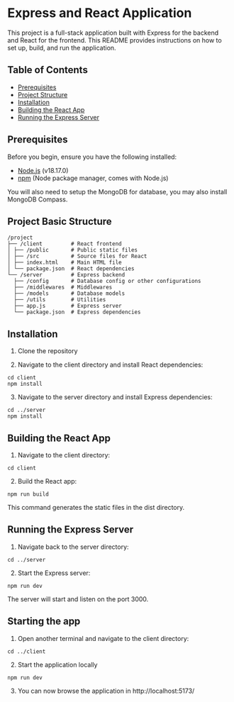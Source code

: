 # Express and React Application

This project is a full-stack application built with Express for the backend and React for the frontend. This README provides instructions on how to set up, build, and run the application.

## Table of Contents

- [Prerequisites](#prerequisites)
- [Project Structure](#project-structure)
- [Installation](#installation)
- [Building the React App](#building-the-react-app)
- [Running the Express Server](#running-the-express-server)

## Prerequisites

Before you begin, ensure you have the following installed:

- [Node.js](https://nodejs.org/) (v18.17.0)
- [npm](https://www.npmjs.com/) (Node package manager, comes with Node.js)

You will also need to setup the MongoDB for database, you may also install MongoDB Compass.

## Project Basic Structure
```
/project
├── /client         # React frontend
│ ├── /public       # Public static files
│ ├── /src          # Source files for React
│ ├── index.html    # Main HTML file
│ └── package.json  # React dependencies
└── /server         # Express backend
  ├── /config       # Database config or other configurations
  ├── /middlewares  # Middlewares
  ├── /models       # Database models
  ├── /utils        # Utilities
  ├── app.js        # Express server
  └── package.json  # Express dependencies
```

## Installation

1. Clone the repository

2. Navigate to the client directory and install React dependencies:
```
cd client
npm install
```
3. Navigate to the server directory and install Express dependencies:
```
cd ../server
npm install
```
## Building the React App
1. Navigate to the client directory:
```
cd client
```
2. Build the React app:
```
npm run build
```
This command generates the static files in the dist directory.

## Running the Express Server
1. Navigate back to the server directory:
```
cd ../server
```
2. Start the Express server:
```
npm run dev
```
The server will start and listen on the port 3000.

## Starting the app
1. Open another terminal and navigate to the client directory:
```
cd ../client
```
2. Start the application locally
```
npm run dev
```
3. You can now browse the application in http://localhost:5173/
